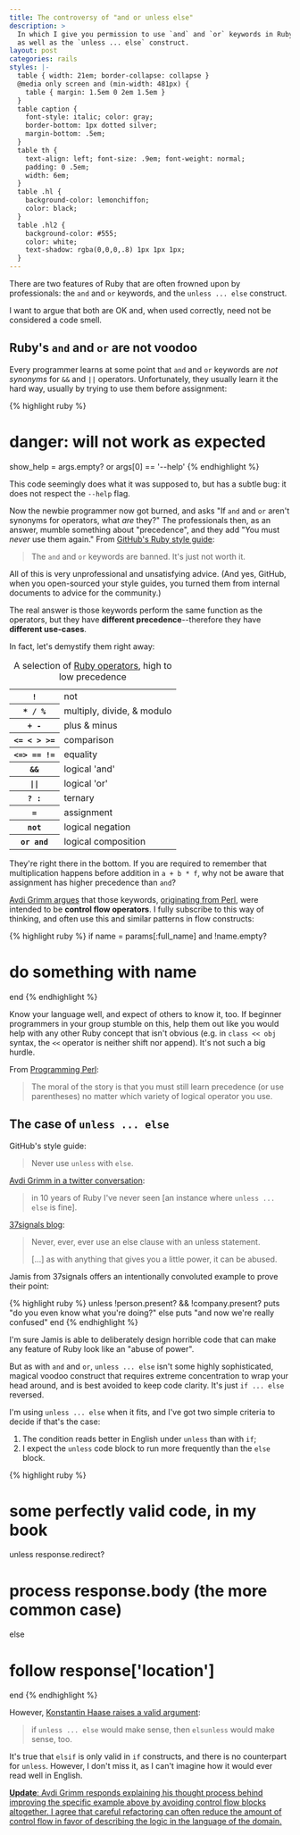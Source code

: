 ```yaml
---
title: The controversy of "and or unless else"
description: >
  In which I give you permission to use `and` and `or` keywords in Ruby,
  as well as the `unless ... else` construct.
layout: post
categories: rails
styles: |-
  table { width: 21em; border-collapse: collapse }
  @media only screen and (min-width: 481px) {
    table { margin: 1.5em 0 2em 1.5em }
  }
  table caption {
    font-style: italic; color: gray;
    border-bottom: 1px dotted silver;
    margin-bottom: .5em;
  }
  table th {
    text-align: left; font-size: .9em; font-weight: normal;
    padding: 0 .5em;
    width: 6em;
  }
  table .hl {
    background-color: lemonchiffon;
    color: black;
  }
  table .hl2 {
    background-color: #555;
    color: white;
    text-shadow: rgba(0,0,0,.8) 1px 1px 1px;
  }
---
```


There are two features of Ruby that are often frowned upon by professionals: the
`and` and `or` keywords, and the `unless ... else` construct.

I want to argue that both are OK and, when used correctly, need not be
considered a code smell.


## Ruby's `and` and `or` are not voodoo

Every programmer learns at some point that `and` and `or` keywords are _not
synonyms_ for `&&` and `||` operators. Unfortunately, they usually learn it the
hard way, usually by trying to use them before assignment:

{% highlight ruby %}
# danger: will not work as expected
show_help = args.empty? or args[0] == '--help'
{% endhighlight %}

This code seemingly does what it was supposed to, but has a subtle bug: it does
not respect the `--help` flag.

Now the newbie programmer now got burned, and asks "If `and` and `or` aren't
synonyms for operators, what _are_ they?" The professionals then, as an answer,
mumble something about "precedence", and they add "You must _never_ use them
again." From [GitHub's Ruby style guide][styleguide]:

> The `and` and `or` keywords are banned. It's just not worth it.

All of this is very unprofessional and unsatisfying advice. (And yes, GitHub,
when you open-sourced your style guides, you turned them from internal documents
to advice for the community.)

The real answer is those keywords perform the same function as the operators,
but they have **different precedence**--therefore they have **different
use-cases**.

In fact, let's demystify them right away:

<table>
  <caption>A selection of
    <a href="http://phrogz.net/ProgrammingRuby/language.html#table_18.4">Ruby operators</a>,
    high to low precedence</caption>
  <tr>
  <th><code>!</code></th>
  <td>not</td>
  </tr>
  <tr>
  <th><code>&#42; / %</code></th>
  <td>multiply, divide, &amp; modulo</td>
  </tr>
  <tr>
  <th><code>+ -</code></th>
  <td>plus &amp; minus</td>
  </tr>
  <tr>
  <th><code>&lt;= &lt; &gt; &gt;=</code></th>
  <td>comparison</td>
  </tr>
  <tr>
  <th><code>&lt;=&gt; == !=</code></th>
  <td>equality</td>
  </tr>
  <tr class=hl>
  <th><code>&amp;&amp;</code></th>
  <td>logical 'and'</td>
  </tr>
  <tr class=hl>
  <th><code>||</code></th>
  <td>logical 'or'</td>
  </tr>
  <tr>
  <th><code>? :</code></th>
  <td>ternary</td>
  </tr>
  <tr class=hl2>
  <th><code>=</code></th>
  <td>assignment</td>
  </tr>
  <tr>
  <th><code>not</code></th>
  <td>logical negation</td>
  </tr>
  <tr class=hl>
  <th><code>or and</code></th>
  <td>logical composition</td>
  </tr>
</table>

They're right there in the bottom. If you are required to remember that
multiplication happens before addition in `a + b * f`, why not be aware that
assignment has higher precedence than `and`?

[Avdi Grimm argues][avdi] that those keywords, [originating from Perl][origin],
were intended to be **control flow operators**. I fully subscribe to this way of
thinking, and often use this and similar patterns in flow constructs:

{% highlight ruby %}
if name = params[:full_name] and !name.empty?
  # do something with name
end
{% endhighlight %}

Know your language well, and expect of others to know it, too. If beginner
programmers in your group stumble on this, help them out like you would help
with any other Ruby concept that isn't obvious (e.g. in `class << obj` syntax,
the `<<` operator is neither shift nor append). It's not such a big hurdle.

From [Programming Perl][]:

> The moral of the story is that you must still learn precedence (or use
> parentheses) no matter which variety of logical operator you use.


## The case of `unless ... else`

GitHub's style guide:

> Never use `unless` with `else`.

[Avdi Grimm in a twitter conversation][twitter]:

> in 10 years of Ruby I've never seen [an instance where `unless ... else` is fine].

[37signals blog][37s]:

> Never, ever, ever use an else clause with an unless statement.
> 
> [...] as with anything that gives you a little power, it can be abused.

Jamis from 37signals offers an intentionally convoluted example to prove their
point:

{% highlight ruby %}
unless !person.present? && !company.present?
  puts "do you even know what you're doing?"
else
  puts "and now we're really confused"
end
{% endhighlight %}

I'm sure Jamis is able to deliberately design horrible code that can make any
feature of Ruby look like an "abuse of power".

But as with `and` and `or`, `unless ... else` isn't some highly sophisticated,
magical voodoo construct that requires extreme concentration to wrap your head
around, and is best avoided to keep code clarity. It's just `if ... else`
reversed.

I'm using `unless ... else` when it fits, and I've got two simple criteria to
decide if that's the case:

1. The condition reads better in English under `unless` than with `if`;
2. I expect the `unless` code block to run more frequently than the `else` block.

{% highlight ruby %}
# some perfectly valid code, in my book
unless response.redirect?
  # process response.body (the more common case)
else
  # follow response['location']
end
{% endhighlight %}

However, [Konstantin Haase raises a valid argument][twitter]:

> if `unless ... else` would make sense, then `elsunless` would make sense, too.

It's true that `elsif` is only valid in `if` constructs, and there is no
counterpart for `unless`. However, I don't miss it, as I can't imagine how it
would ever read well in English.

<ins>**Update**: Avdi Grimm responds explaining [his thought process behind
improving the specific example above][response] by avoiding control flow blocks
altogether. I agree that careful refactoring can often reduce the amount of
control flow in favor of describing the logic in the language of the domain.</ins>


  [37s]: http://37signals.com/svn/posts/2699-making-sense-with-rubys-unless
    "37signals: Making sense with Ruby's 'unless'"
  [twitter]: http://twitter.theinfo.org/146617156161908737
  [styleguide]: https://github.com/styleguide/ruby
    "GitHub Ruby style guide"
  [avdi]: http://devblog.avdi.org/2010/08/02/using-and-and-or-in-ruby/
    "Avdi Grimm: Using 'and' and 'or' in Ruby"
  [programming perl]: http://www.amazon.com/Programming-Perl-ebook/dp/B0043D2DOQ/
    "Programming Perl, 3rd edition"
  [origin]: http://www.prestonlee.com/2010/08/04/ruby-on-the-perl-origins-of-and-versus-and-and-or/
    "Preston Lee on the Perl origins of 'and' and 'or' keywords in Ruby"
  [response]: http://devblog.avdi.org/2012/03/23/unless-readable-else-confused/
    "Avdi Grimm: Unless readable else confused"
